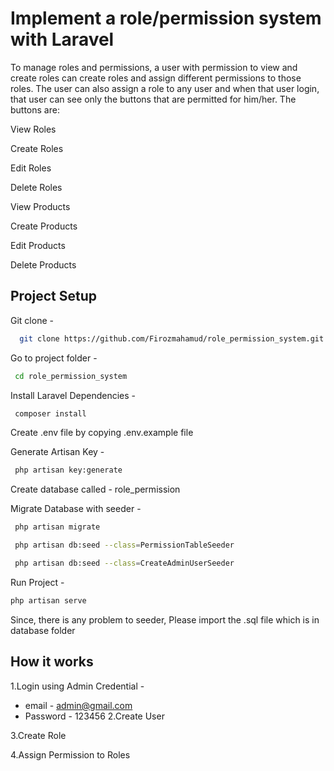 
# Implement a role/permission system with Laravel

To manage roles and permissions, a user with permission to view and create roles can create roles and assign different permissions to those roles. The user can also assign a role to any user and when that user login, that user can see only the buttons that are permitted for him/her.
The buttons are:

View Roles

Create Roles

Edit Roles

Delete Roles

View Products   

Create Products

Edit Products

Delete Products



## Project Setup

Git clone -

```bash
  git clone https://github.com/Firozmahamud/role_permission_system.git
```

Go to project folder -

```bash
 cd role_permission_system
```
Install Laravel Dependencies -
```bash
 composer install
```
Create .env file by copying .env.example file

Generate Artisan Key -
```bash
 php artisan key:generate
```
Create database called - role_permission

Migrate Database with seeder -
```bash
 php artisan migrate
```
```bash
 php artisan db:seed --class=PermissionTableSeeder
```
```bash
 php artisan db:seed --class=CreateAdminUserSeeder
```
Run Project -
```bash
php artisan serve
```
Since, there is any problem to seeder, Please import the .sql file which is in database folder


## How it works

1.Login using Admin Credential -

- email - admin@gmail.com
- Password - 123456
2.Create User

3.Create Role

4.Assign Permission to Roles

